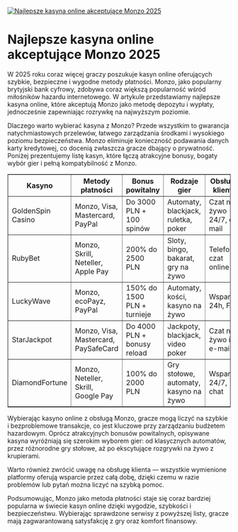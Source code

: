 [![Najlepsze kasyna online akceptujące Monzo 2025](https://123-caf.pages.dev/gitsignup.png)](https://vrmoo.ru/Bt82HjjY)

<h1>Najlepsze kasyna online akceptujące Monzo 2025</h1> <p>W 2025 roku coraz więcej graczy poszukuje kasyn online oferujących szybkie, bezpieczne i wygodne metody płatności. Monzo, jako popularny brytyjski bank cyfrowy, zdobywa coraz większą popularność wśród miłośników hazardu internetowego. W artykule przedstawiamy najlepsze kasyna online, które akceptują Monzo jako metodę depozytu i wypłaty, jednocześnie zapewniając rozrywkę na najwyższym poziomie.</p>  <p>Dlaczego warto wybierać kasyna z Monzo? Przede wszystkim to gwarancja natychmiastowych przelewów, łatwego zarządzania środkami i wysokiego poziomu bezpieczeństwa. Monzo eliminuje konieczność podawania danych karty kredytowej, co docenią zwłaszcza gracze dbający o prywatność. Poniżej prezentujemy listę kasyn, które łączą atrakcyjne bonusy, bogaty wybór gier i pełną kompatybilność z Monzo.</p>  <table border="1" cellpadding="8" cellspacing="0"> <thead> <tr> <th>Kasyno</th> <th>Metody płatności</th> <th>Bonus powitalny</th> <th>Rodzaje gier</th> <th>Obsługa klienta</th> </tr> </thead> <tbody> <tr> <td>GoldenSpin Casino</td> <td>Monzo, Visa, Mastercard, PayPal</td> <td>Do 3000 PLN + 100 spinów</td> <td>Automaty, blackjack, ruletka, poker</td> <td>Czat na żywo 24/7, e-mail</td> </tr> <tr> <td>RubyBet</td> <td>Monzo, Skrill, Neteller, Apple Pay</td> <td>200% do 2500 PLN</td> <td>Sloty, bingo, bakarat, gry na żywo</td> <td>Telefon, czat online</td> </tr> <tr> <td>LuckyWave</td> <td>Monzo, ecoPayz, PayPal</td> <td>150% do 1500 PLN + turnieje</td> <td>Automaty, kości, kasyno na żywo</td> <td>Wsparcie 24h, FAQ</td> </tr> <tr> <td>StarJackpot</td> <td>Monzo, Visa, Mastercard, PaySafeCard</td> <td>Do 4000 PLN + bonusy reload</td> <td>Jackpoty, blackjack, video poker</td> <td>Czat na żywo i e-mail</td> </tr> <tr> <td>DiamondFortune</td> <td>Monzo, Neteller, Skrill, Google Pay</td> <td>100% do 2000 PLN</td> <td>Gry stołowe, automaty, kasyno na żywo</td> <td>Wsparcie 24/7, chat</td> </tr> </tbody> </table>  <p>Wybierając kasyno online z obsługą Monzo, gracze mogą liczyć na szybkie i bezproblemowe transakcje, co jest kluczowe przy zarządzaniu budżetem hazardowym. Oprócz atrakcyjnych bonusów powitalnych, opisywane kasyna wyróżniają się szerokim wyborem gier: od klasycznych automatów, przez różnorodne gry stołowe, aż po ekscytujące rozgrywki na żywo z krupierami.</p>  <p>Warto również zwrócić uwagę na obsługę klienta — wszystkie wymienione platformy oferują wsparcie przez całą dobę, dzięki czemu w razie problemów lub pytań można liczyć na szybką pomoc.</p>  <p>Podsumowując, Monzo jako metoda płatności staje się coraz bardziej popularna w świecie kasyn online dzięki wygodzie, szybkości i bezpieczeństwu. Wybierając sprawdzone serwisy z powyższej listy, gracze mają zagwarantowaną satysfakcję z gry oraz komfort finansowy.</p>